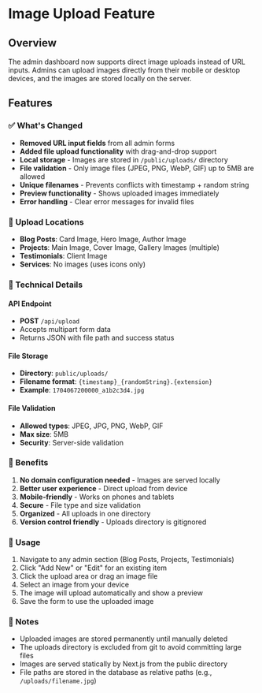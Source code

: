 # Image Upload Feature

## Overview

The admin dashboard now supports direct image uploads instead of URL inputs. Admins can upload images directly from their mobile or desktop devices, and the images are stored locally on the server.

## Features

### ✅ What's Changed

- **Removed URL input fields** from all admin forms
- **Added file upload functionality** with drag-and-drop support
- **Local storage** - Images are stored in `/public/uploads/` directory
- **File validation** - Only image files (JPEG, PNG, WebP, GIF) up to 5MB are allowed
- **Unique filenames** - Prevents conflicts with timestamp + random string
- **Preview functionality** - Shows uploaded images immediately
- **Error handling** - Clear error messages for invalid files

### 📁 Upload Locations

- **Blog Posts**: Card Image, Hero Image, Author Image
- **Projects**: Main Image, Cover Image, Gallery Images (multiple)
- **Testimonials**: Client Image
- **Services**: No images (uses icons only)

### 🔧 Technical Details

#### API Endpoint

- **POST** `/api/upload`
- Accepts multipart form data
- Returns JSON with file path and success status

#### File Storage

- **Directory**: `public/uploads/`
- **Filename format**: `{timestamp}_{randomString}.{extension}`
- **Example**: `1704067200000_a1b2c3d4.jpg`

#### File Validation

- **Allowed types**: JPEG, JPG, PNG, WebP, GIF
- **Max size**: 5MB
- **Security**: Server-side validation

### 🎯 Benefits

1. **No domain configuration needed** - Images are served locally
2. **Better user experience** - Direct upload from device
3. **Mobile-friendly** - Works on phones and tablets
4. **Secure** - File type and size validation
5. **Organized** - All uploads in one directory
6. **Version control friendly** - Uploads directory is gitignored

### 🚀 Usage

1. Navigate to any admin section (Blog Posts, Projects, Testimonials)
2. Click "Add New" or "Edit" for an existing item
3. Click the upload area or drag an image file
4. Select an image from your device
5. The image will upload automatically and show a preview
6. Save the form to use the uploaded image

### 📝 Notes

- Uploaded images are stored permanently until manually deleted
- The uploads directory is excluded from git to avoid committing large files
- Images are served statically by Next.js from the public directory
- File paths are stored in the database as relative paths (e.g., `/uploads/filename.jpg`)
